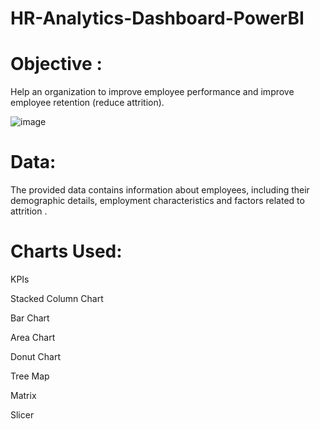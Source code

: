 # HR-Analytics-Dashboard-PowerBI

# Objective :

Help an organization to improve employee performance and improve employee retention (reduce attrition).



![image](https://github.com/shrutiraj25/HR-Analytics-Dashboard-PowerBI/assets/99032377/3730ace7-91b1-44ae-9b7e-5b7ea8cb5549)




# Data:
The provided data contains information about employees, including their demographic details, employment characteristics and factors related to attrition .

# Charts Used:
KPIs

Stacked Column Chart

Bar Chart

Area Chart

Donut Chart 

Tree Map

Matrix 

Slicer

